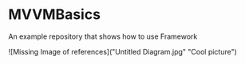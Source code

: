 # MVVMBasics
An example repository that shows how to use Framework

![Missing Image of references]("Untitled Diagram.jpg" "Cool picture")
